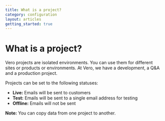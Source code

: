 ```yaml
---
title: What is a project?
category: configuration
layout: articles
getting_started: true
---
```


# What is a project?

Vero projects are isolated environments. You can use them for different sites or products or environments. At Vero, we have a development, a Q&A and a production project.

Projects can be set to the following statuses:

-   **Live:** Emails will be sent to customers 
-   **Test:** Emails will be sent to a single email address for testing
-   **Offline:** Emails will not be sent

**Note:** You can copy data from one project to another.